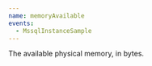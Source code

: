 ```yaml
---
name: memoryAvailable
events:
  - MssqlInstanceSample
---
```


The available physical memory, in bytes.